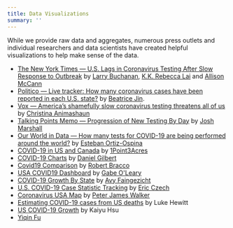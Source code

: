 ```yaml
---
title: Data Visualizations
summary: ''
---
```

While we provide raw data and aggregates, numerous press outlets and individual researchers and data scientists have created helpful visualizations to help make sense of the data.

* [The New York Times — U.S. Lags in Coronavirus Testing
After Slow Response to Outbreak](https://www.nytimes.com/interactive/2020/03/17/us/coronavirus-testing-data.html) by [Larry Buchanan](https://twitter.com/larrybuch), [K.K. Rebecca Lai](https://twitter.com/kkrebeccalai) and [Allison McCann](https://twitter.com/atmccann)
* [Politico — Live tracker: How many coronavirus cases have been reported in each U.S. state?](https://www.politico.com/interactives/2020/coronavirus-testing-by-state-chart-of-new-cases/) by [Beatrice Jin](https://twitter.com/beatricezjin).
* [Vox — America’s shamefully slow coronavirus testing threatens all of us](https://www.vox.com/science-and-health/2020/3/12/21175034/coronavirus-covid-19-testing-usa) by [Christina Animashaun](https://twitter.com/christinamta)
* [Talking Points Memo — Progression of New Testing By Day](https://talkingpointsmemo.com/edblog/progression-of-new-testing-by-day) by [Josh Marshall](https://twitter.com/joshtpm)
* [Our World in Data — How many tests for COVID-19 are being performed around the world?](https://ourworldindata.org/covid-testing) by [Esteban Ortiz-Ospina](https://twitter.com/EOrtizOspina)
* [COVID-19 in US and Canada](https://coronavirus.1point3acres.com/) by [1Point3Acres](https://twitter.com/1p3aDev)
* [COVID-19 Charts](https://www.covidcharts.com/) by [Daniel Gilbert](https://github.com/loglow)
* [Covid19 Comparison](https://covidcompare.com/) by [Robert Bracco](https://github.com/rbracco)
* [USA COVID19 Dashboard](https://covid19-dash.netlify.com/) by [Gabe O'Leary](https://gabeoleary.com/)
* [COVID-19 Growth By State](https://covid19dashboards.com/growth-us-states/) by [Avy Faingezicht](https://twitter.com/avyfain?ref_src=twsrc%5Egoogle%7Ctwcamp%5Eserp%7Ctwgr%5Eauthor)
* [U.S. COVID-19 Case Statistic Tracking](http://bit.ly/covid-tracking-dash) by [Eric Czech](https://github.com/eric-czech)
* [Coronavirus USA Map](https://public.tableau.com/profile/peter.james.walker#!/vizhome/shared/ZCDYCJ4TF) by [Peter James Walker](https://public.tableau.com/profile/peter.james.walker)
* [Estimating COVID-19 cases from US deaths](https://covid19-us.github.io/) by Luke Hewitt
* [US COVID-19 Growth](https://covid-19.kyh.io/) by Kaiyu Hsu
* [Yiqin Fu](https://twitter.com/yiqinfu/status/1238621836100784128)
